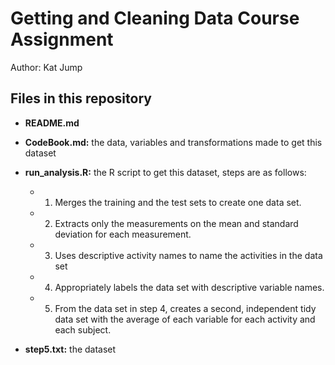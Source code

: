 Getting and Cleaning Data Course Assignment
=======
Author:  Kat Jump


## Files in this repository

- **README.md**

- **CodeBook.md:** the data, variables and transformations made to get this dataset

- **run_analysis.R:** the R script to get this dataset, steps are as follows:
	- 1. Merges the training and the test sets to create one data set.
	- 2. Extracts only the measurements on the mean and standard deviation for each measurement.
	- 3. Uses descriptive activity names to name the activities in the data set
	- 4. Appropriately labels the data set with descriptive variable names.
	- 5. From the data set in step 4, creates a second, independent tidy data set with the average of each variable for each activity and each subject.

- **step5.txt:** the dataset



